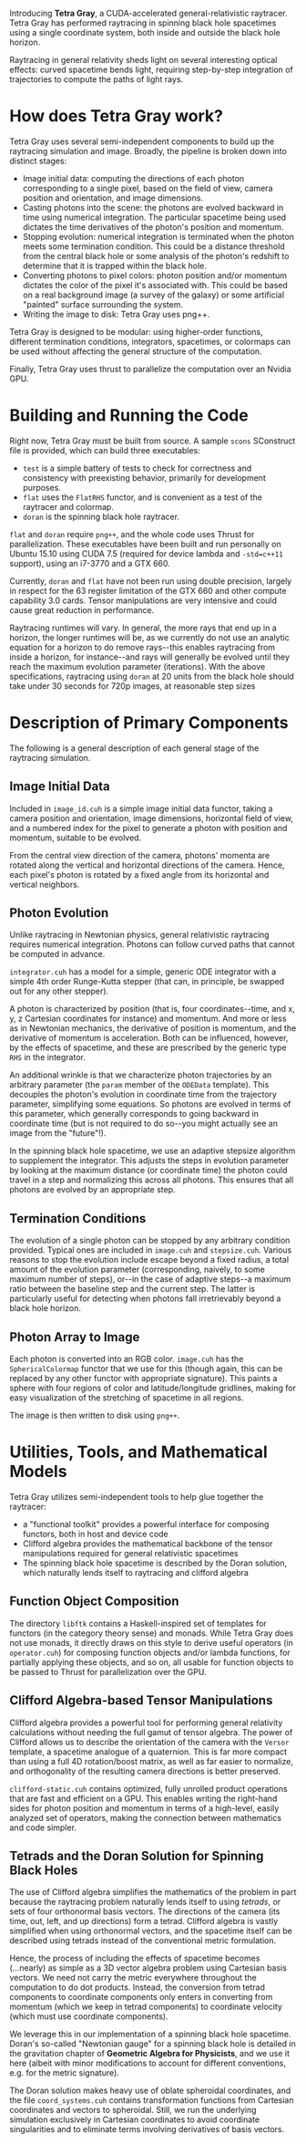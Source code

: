 Introducing **Tetra Gray**, a CUDA-accelerated general-relativistic raytracer.  Tetra Gray has performed raytracing in spinning black hole spacetimes using a single coordinate system, both inside and outside the black hole horizon.

Raytracing in general relativity sheds light on several interesting optical effects: curved spacetime bends light, requiring step-by-step integration of trajectories to compute the paths of light rays.

# How does Tetra Gray work?

Tetra Gray uses several semi-independent components to build up the raytracing simulation and image.  Broadly, the pipeline is broken down into distinct stages:

- Image initial data: computing the directions of each photon corresponding to a single pixel, based on the field of view, camera position and orientation, and image dimensions.
- Casting photons into the scene: the photons are evolved backward in time using numerical integration. The particular spacetime being used dictates the time derivatives of the photon's position and momentum.
- Stopping evolution: numerical integration is terminated when the photon meets some termination condition. This could be a distance threshold from the central black hole or some analysis of the photon's redshift to determine that it is trapped within the black hole.
- Converting photons to pixel colors: photon position and/or momentum dictates the color of the pixel it's associated with. This could be based on a real background image (a survey of the galaxy) or some artificial "painted" surface surrounding the system.
- Writing the image to disk: Tetra Gray uses png++.

Tetra Gray is designed to be modular: using higher-order functions, different termination conditions, integrators, spacetimes, or colormaps can be used without affecting the general structure of the computation.

Finally, Tetra Gray uses thrust to parallelize the computation over an Nvidia GPU.

# Building and Running the Code

Right now, Tetra Gray must be built from source.  A sample `scons` SConstruct file is provided, which can build three executables:

- `test` is a simple battery of tests to check for correctness and consistency with preexisting behavior, primarily for development purposes.
- `flat` uses the `FlatRHS` functor, and is convenient as a test of the raytracer and colormap.
- `doran` is the spinning black hole raytracer.

`flat` and `doran` require `png++`, and the whole code uses Thrust for parallelization.  These executables have been built and run personally on Ubuntu 15.10 using CUDA 7.5 (required for device lambda and `-std=c++11` support), using an i7-3770 and a GTX 660.

Currently, `doran` and `flat` have not been run using double precision, largely in respect for the 63 register limitation of the GTX 660 and other compute capability 3.0 cards.  Tensor manipulations are very intensive and could cause great reduction in performance.

Raytracing runtimes will vary. In general, the more rays that end up in a horizon, the longer runtimes will be, as we currently do not use an analytic equation for a horizon to do remove rays--this enables raytracing from inside a horizon, for instance--and rays will generally be evolved until they reach the maximum evolution parameter (iterations).  With the above specifications, raytracing using `doran` at 20 units from the black hole should take under 30 seconds for 720p images, at reasonable step sizes

# Description of Primary Components

The following is a general description of each general stage of the raytracing simulation.

## Image Initial Data

Included in `image_id.cuh` is a simple image initial data functor, taking a camera position and orientation, image dimensions, horizontal field of view, and a numbered index for the pixel to generate a photon with position and momentum, suitable to be evolved.

From the central view direction of the camera, photons' momenta are rotated along the vertical and horizontal directions of the camera. Hence, each pixel's photon is rotated by a fixed angle from its horizontal and vertical neighbors.

## Photon Evolution

Unlike raytracing in Newtonian physics, general relativistic raytracing requires numerical integration. Photons can follow curved paths that cannot be computed in advance.

`integrator.cuh` has a model for a simple, generic ODE integrator with a simple 4th order Runge-Kutta stepper (that can, in principle, be swapped out for any other stepper).

A photon is characterized by position (that is, four coordinates--time, and x, y, z Cartesian coordinates for instance) and momentum.  And more or less as in Newtonian mechanics, the derivative of position is momentum, and the derivative of momentum is acceleration.  Both can be influenced, however, by the effects of spacetime, and these are prescribed by the generic type `RHS` in the integrator.

An additional wrinkle is that we characterize photon trajectories by an arbitrary parameter (the `param` member of the `ODEData` template).  This decouples the photon's evolution in coordinate time from the trajectory parameter, simplifying some equations.  So photons are evolved in terms of this parameter, which generally corresponds to going backward in coordinate time (but is not required to do so--you might actually see an image from the "future"!).

In the spinning black hole spacetime, we use an adaptive stepsize algorithm to supplement the integrator.  This adjusts the steps in evolution parameter by looking at the maximum distance (or coordinate time) the photon could travel in a step and normalizing this across all photons. This ensures that all photons are evolved by an appropriate step.

## Termination Conditions

The evolution of a single photon can be stopped by any arbitrary condition provided.  Typical ones are included in `image.cuh` and `stepsize.cuh`. Various reasons to stop the evolution include escape beyond a fixed radius, a total amount of the evolution parameter (corresponding, naively, to some maximum number of steps), or--in the case of adaptive steps--a maximum ratio between the baseline step and the current step.  The latter is particularly useful for detecting when photons fall irretrievably beyond a black hole horizon.

## Photon Array to Image

Each photon is converted into an RGB color.  `image.cuh` has the `SphericalColormap` functor that we use for this (though again, this can be replaced by any other functor with appropriate signature). This paints a sphere with four regions of color and latitude/longitude gridlines, making for easy visualization of the stretching of spacetime in all regions.

The image is then written to disk using `png++`.

# Utilities, Tools, and Mathematical Models

Tetra Gray utilizes semi-independent tools to help glue together the raytracer:

- a "functional toolkit" provides a powerful interface for composing functors, both in host and device code
- Clifford algebra provides the mathematical backbone of the tensor manipulations required for general relativistic spacetimes
- The spinning black hole spacetime is described by the Doran solution, which naturally lends itself to raytracing and clifford algebra

## Function Object Composition

The directory `libftk` contains a Haskell-inspired set of templates for functors (in the category theory sense) and monads.  While Tetra Gray does not use monads, it directly draws on this style to derive useful operators (in `operator.cuh`) for composing function objects and/or lambda functions, for partially applying these objects, and so on, all usable for function objects to be passed to Thrust for parallelization over the GPU.

## Clifford Algebra-based Tensor Manipulations

Clifford algebra provides a powerful tool for performing general relativity calculations without needing the full gamut of tensor algebra.  The power of Clifford allows us to describe the orientation of the camera with the `Versor` template, a spacetime analogue of a quaternion.  This is far more compact than using a full 4D rotation/boost matrix, as well as far easier to normalize, and orthogonality of the resulting camera directions is better preserved.

`clifford-static.cuh` contains optimized, fully unrolled product operations that are fast and efficient on a GPU.  This enables writing the right-hand sides for photon position and momentum in terms of a high-level, easily analyzed set of operators, making the connection between mathematics and code simpler.

## Tetrads and the Doran Solution for Spinning Black Holes

The use of Clifford algebra simplifies the mathematics of the problem in part because the raytracing problem naturally lends itself to using *tetrads*, or sets of four orthonormal basis vectors.  The directions of the camera (its time, out, left, and up directions) form a tetrad.  Clifford algebra is vastly simplified when using orthonormal vectors, and the spacetime itself can be described using tetrads instead of the conventional metric formulation.

Hence, the process of including the effects of spacetime becomes (...nearly) as simple as a 3D vector algebra problem using Cartesian basis vectors.  We need not carry the metric everywhere throughout the computation to do dot products.  Instead, the conversion from tetrad components to coordinate components only enters in converting from momentum (which we keep in tetrad components) to coordinate velocity (which must use coordinate components).

We leverage this in our implementation of a spinning black hole spacetime.  Doran's so-called "Newtonian gauge" for a spinning black hole is detailed in the gravitation chapter of **Geometric Algebra for Physicists**, and we use it here (albeit with minor modifications to account for different conventions, e.g. for the metric signature).

The Doran solution makes heavy use of oblate spheroidal coordinates, and the file `coord_systems.cuh` contains transformation functions from Cartesian coordinates and vectors to spheroidal.  Still, we run the underlying simulation exclusively in Cartesian coordinates to avoid coordinate singularities and to eliminate terms involving derivatives of basis vectors.
